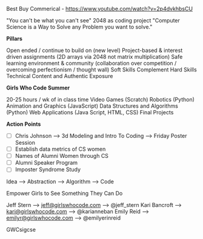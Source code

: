 Best Buy Commerical - https://www.youtube.com/watch?v=2p4dvkhbsCU

"You can't be what you can't see"
2048 as coding project
"Computer Science is a Way to Solve any Problem you want to solve."

**Pillars**

Open ended / continue to build on (new level)
Project-based & interest driven assignments (2D arrays via 2048 not matrix multiplication)
Safe learning environment & community (collaboration over competition / overcoming perfectionism / thought wall)
Soft Skills Complement Hard Skills
Technical Content and Authentic Exposure

**Girls Who Code Summer**

20-25 hours / wk of in class time
Video Games (Scratch)
Robotics (Python)
Animation and Graphics (JavaScript)
Data Structures and Algorithms (Python)
Web Applications (Java Script, HTML, CSS)
Final Projects

**Action Points**

- [ ] Chris Johnson --> 3d Modeling and Intro To Coding --> Friday Poster Session
- [ ] Establish data metrics of CS women
- [ ] Names of Alumni Women through CS
- [ ] Alumni Speaker Program
- [ ] Imposter Syndrome Study

Idea --> Abstraction --> Algorithm --> Code

Empower Girls to See Something They Can Do

Jeff Stern --> jeff@girlswhocode.com --> @jeff_stern
Kari Bancroft --> kari@girlswhocode.com --> @karianneban
Emily Reid --> emilyr@girlswhocode.com --> @emilyerinreid

GWCsigcse
